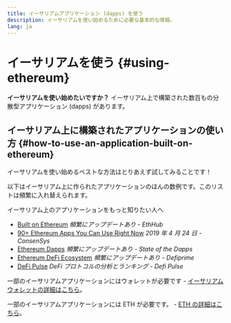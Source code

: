 ```yaml
---
title: イーサリアムアプリケーション (dapps) を使う
description: イーサリアムを使い始めるために必要な基本的な情報。
lang: ja
---
```


# イーサリアムを使う {#using-ethereum}

<div class="featured">

**イーサリアムを使い始めたいですか？** イーサリアム上で構築された数百もの分散型アプリケーション (dapps) があります。

</div>

## イーサリアム上に構築されたアプリケーションの使い方 {#how-to-use-an-application-built-on-ethereum}

イーサリアムを使い始めるベストな方法はとりあえず試してみることです！

以下はイーサリアム上に作られたアプリケーションのほんの数例です。このリストは頻繁に入れ替えられます。

<RandomAppList />

イーサリアム上のアプリケーションをもっと知りたい人へ

- [Built on Ethereum](https://docs.ethhub.io/built-on-ethereum/built-on-ethereum/) _頻繁にアップデートあり - EthHub_
- [90+ Ethereum Apps You Can Use Right Now](https://media.consensys.net/40-ethereum-apps-you-can-use-right-now-d643333769f7) _2019 年 4 月 24 日 - ConsenSys_
- [Ethereum Dapps](https://www.stateofthedapps.com/rankings/platform/ethereum) _頻繁にアップデートあり - State of the Dapps_
- [Ethereum DeFi Ecosystem](https://defiprime.com/ethereum) _頻繁にアップデートあり - Defiprime_
- [DeFi Pulse](https://defipulse.com/) _DeFi プロトコルの分析とランキング - Defi Pulse_

一部のイーサリアムアプリケーションにはウォレットが必要です - [イーサリアムウォレットの詳細はこちら](/wallets/)。

一部のイーサリアムアプリケーションには ETH が必要です。 - [ETH の詳細はこちら](/eth/)。
